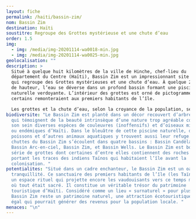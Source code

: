 ```yaml
---
layout: fiche
permalink: /haiti/bassin-zim/
nom: Bassin Zim
destination: Haïti
soustitre: Regroupe des Grottes mystérieuse et une chute d’eau
order: 1.5
img:
  - img: /media/img-20201114-wa0018-min.jpg
  - img: /media/img-20201114-wa0025-min.jpg
geolocalisation: ""
description: >
  Situé à quelque huit kilomètres de la ville de Hinche, chef-lieu du
  département du Centre (Haïti), Bassin Zim est un impressionnant site naturel
  qui regroupe des Grottes mystérieuses et une chute d’eau. À quelque 20 mètres
  de hauteur, l’eau se déverse dans un profond bassin formant une piscine
  naturelle verdoyante. L’intérieur des grottes est orné de pictogrammes dont
  certains remonteraient aux premiers habitants de l’île.

  Les grottes et la chute d’eau, selon la croyance de la population, seraient un endroit gardé par des esprits qui procureraient fortune et guérison aux âmes pures. Du temps de la colonie de Saint-Domingue, cette grotte aurait servi de cachette à des esclaves. Généralement, la plupart des gens qui fréquentent le Bassin Zim à la fois mythique et paradisiaque y viennent pour adresser leurs demandes au « Lwa Blan », l’esprit qui est commande de ce lieu.
biodiversite: "Le Bassin Zim est planté dans un décor recouvert d’arbres géants
  qui témoignent de la beauté intrinsèque d’une nature trop agréable comptant en
  son sein diverses espèces de couleuvres (inoffensifs) et d’oiseaux migrateurs
  ou endémiques d’Haïti. Dans le bleuâtre de cette piscine naturelle, des
  poissons et d’autres animaux aquatiques y trouvent aussi leur refuge. Les
  chuttes du Bassin Zim s’écoulent dans quatre bassins : Bassin Candélabres,
  Bassin Arc-en-ciel, Bassin Zim, et Bassin Wells. Le Bassin Zim est bordé d’une
  série de grottes dont certaines d’entre elles contiennent des roches gravées
  portant les traces des indiens Taïnos qui habitaient l’île avant la
  colonisation. "
potentialites: "Situé dans un cadre enchanteur, le Bassin Zim est un oasis de
  tranquillité. Ce sanctuaire des premiers habitants de l’île (les Taïnos) est
  un espace rituel qui projette encore les vaudouisants vers ce temps mythique
  où tout était sacré. Il constitue un véritable trésor du patrimoine
  touristique d’Haïti. Considéré comme un lieu « surnaturel » pour plus d’un, le
  Bassin Zim reste un patrimoine naturel, une attraction écotouristique sans
  égal qui pourrait générer des revenus pour la population locale. "
menaces: "\n"
---
```

